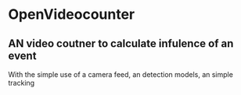 # OpenVideocounter

## AN video coutner to calculate infulence of an event

With the simple use of a camera feed, an detection models, an simple tracking